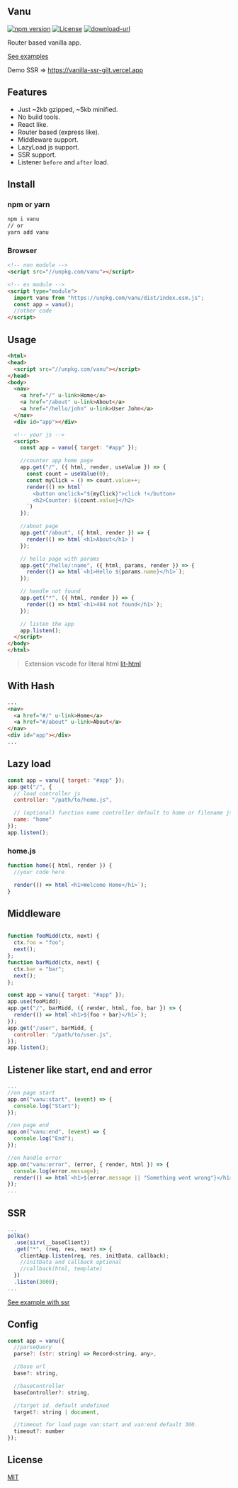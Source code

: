 ## Vanu

[![npm version](https://img.shields.io/badge/npm-0.0.8-blue.svg)](https://npmjs.org/package/vanu) 
[![License](https://img.shields.io/:license-mit-blue.svg)](http://badges.mit-license.org)
[![download-url](https://img.shields.io/npm/dm/vanu.svg)](https://npmjs.org/package/vanu)

Router based vanilla app.

[See examples](https://github.com/herudi/vanu/tree/master/examples)

Demo SSR => https://vanilla-ssr-gilt.vercel.app

## Features
- Just ~2kb gzipped, ~5kb minified.
- No build tools.
- React like.
- Router based (express like).
- Middleware support.
- LazyLoad js support.
- SSR support.
- Listener `before` and `after` load.

## Install
### npm or yarn
```bash
npm i vanu
// or
yarn add vanu
```

### Browser
```html
<!-- non module -->
<script src="//unpkg.com/vanu"></script>

<!-- es module -->
<script type="module">
  import vanu from "https://unpkg.com/vanu/dist/index.esm.js";
  const app = vanu();
  //other code
</script>
```

## Usage

```html
<html>
<head>
  <script src="//unpkg.com/vanu"></script>
</head>
<body>
  <nav>
    <a href="/" u-link>Home</a>
    <a href="/about" u-link>About</a>
    <a href="/hello/john" u-link>User John</a>
  </nav>
  <div id="app"></div>

  <!-- your js -->
  <script>
    const app = vanu({ target: "#app" });

    //counter app home page
    app.get("/", ({ html, render, useValue }) => {
      const count = useValue(0);
      const myClick = () => count.value++;
      render(() => html`
        <button onclick="${myClick}">click !</button>
        <h2>Counter: ${count.value}</h2>
      `)
    });

    //about page
    app.get("/about", ({ html, render }) => {
      render(() => html`<h1>About</h1>`)
    });

    // hello page with params
    app.get("/hello/:name", ({ html, params, render }) => {
      render(() => html`<h1>Hello ${params.name}</h1>`);
    });

    // handle not found
    app.get("*", ({ html, render }) => {
      render(() => html`<h1>404 not found</h1>`);
    });

    // listen the app
    app.listen();
  </script>
</body>
</html>
```
> Extension vscode for literal html [lit-html](https://marketplace.visualstudio.com/items?itemName=bierner.lit-html)

## With Hash
```html
...
<nav>
  <a href="#/" u-link>Home</a>
  <a href="#/about" u-link>About</a>
</nav>
<div id="app"></div>
...
```

## Lazy load
```js
const app = vanu({ target: "#app" });
app.get("/", {
  // load controller js
  controller: "/path/to/home.js",

  // (optional) function name controller default to home or filename js.
  name: "home"
});
app.listen();
```
### home.js
```js
function home({ html, render }) {
  //your code here

  render(() => html`<h1>Welcome Home</h1>`);
}
```

## Middleware
```js

function fooMidd(ctx, next) {
  ctx.foo = "foo";
  next();
};
function barMidd(ctx, next) {
  ctx.bar = "bar";
  next();
};

const app = vanu({ target: "#app" });
app.use(fooMidd);
app.get("/", barMidd, ({ render, html, foo, bar }) => {
  render(() => html`<h1>${foo + bar}</h1>`);
});
app.get("/user", barMidd, {
  controller: "/path/to/user.js",
});
app.listen();
```
## Listener like start, end and error
```js
...
//on page start
app.on("vanu:start", (event) => {
  console.log("Start");
});

//on page end
app.on("vanu:end", (event) => {
  console.log("End");
});

//on handle error
app.on("vanu:error", (error, { render, html }) => {
  console.log(error.message);
  render(() => html`<h1>${error.message || "Something went wrong"}</h1>`);
});
...
```
## SSR
```js
...
polka()
  .use(sirv(__baseClient))
  .get("*", (req, res, next) => {
    clientApp.listen(req, res, initData, callback);
    //initData and callback optional
    //callback(html, template)
  })
  .listen(3000);
...
```
[See example with ssr](https://github.com/herudi/vanu/tree/master/examples/with-ssr)
## Config
```js
const app = vanu({
  //parseQuery
  parse?: (str: string) => Record<string, any>,

  //base url
  base?: string,

  //baseController
  baseController?: string,

  //target id. default undefined
  target?: string | document,

  //timeout for load page van:start and van:end default 300.
  timeout?: number
});
```

## License

[MIT](LICENSE)
